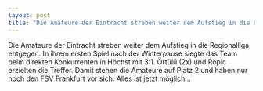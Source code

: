 ```yaml
---
layout: post
title: "Die Amateure der Eintracht streben weiter dem Aufstieg in die Regionalliga entgegen."
---
```


Die Amateure der Eintracht streben weiter dem Aufstieg in die Regionalliga entgegen. In ihrem ersten Spiel nach der Winterpause siegte das Team beim direkten Konkurrenten in Höchst mit 3:1. Örtülü (2x) und Ropic erzielten die Treffer. Damit stehen die Amateure auf Platz 2 und haben nur noch den FSV Frankfurt vor sich. Alles ist jetzt möglich...
